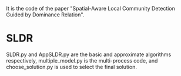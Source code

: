 It is the code of the paper "Spatial-Aware Local Community Detection Guided by Dominance Relation".
# SLDR
SLDR.py and AppSLDR.py are the basic and approximate algorithms respectively, multiple_model.py is the multi-process code, and choose_solution.py is used to select the final solution.
